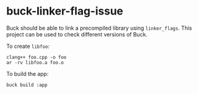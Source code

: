 # buck-linker-flag-issue

Buck should be able to link a precompiled library using `linker_flags`. This project can be used to check different versions of Buck.  

To create `libfoo`:

```bash=
clang++ foo.cpp -o foo
ar -rv libfoo.a foo.o
```

To build the app:

```bash=
buck build :app
```

